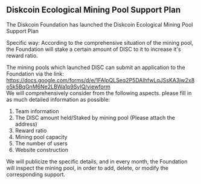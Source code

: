 ## Diskcoin Ecological Mining Pool Support Plan

The Diskcoin Foundation has launched the Diskcoin Ecological Mining Pool Support Plan

Specific way: According to the comprehensive situation of the mining pool, the Foundation will stake a certain amount of DISC to it to increase it's reward ratio.

The mining pools which launched DISC can submit an application to the Foundation via the link: https://docs.google.com/forms/d/e/1FAIpQLSeq2P5DAIhfwLqJSsKA3jw2x8o5k5BqGnM6Ne2LBWa1p9SyIQ/viewform  
We will comprehensively consider from the following aspects. please fill in as much detailed information as possible: 

1. Team information
2. The DISC amount held/Staked by mining pool (Please attach the address)
3. Reward ratio
4. Mining pool capacity
5. The number of users
6. Website construction

We will publicize the specific details, and in every month, the Foundation will inspect the mining pool, in order to add, delete, or modify the corresponding support.
